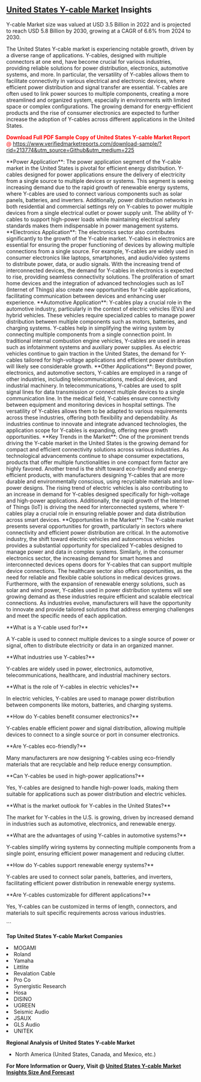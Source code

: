 <h2><a href="https://www.verifiedmarketreports.com/download-sample/?rid=213774&amp;utm_source=Github&amp;utm_medium=225" target="_blank">United States Y-cable Market</a> Insights</h2><p>Y-cable Market size was valued at USD 3.5 Billion in 2022 and is projected to reach USD 5.8 Billion by 2030, growing at a CAGR of 6.6% from 2024 to 2030.</p><p> <p>The United States Y-cable market is experiencing notable growth, driven by a diverse range of applications. Y-cables, designed with multiple connectors at one end, have become crucial for various industries, providing reliable solutions for power distribution, electronics, automotive systems, and more. In particular, the versatility of Y-cables allows them to facilitate connectivity in various electrical and electronic devices, where efficient power distribution and signal transfer are essential. Y-cables are often used to link power sources to multiple components, creating a more streamlined and organized system, especially in environments with limited space or complex configurations. The growing demand for energy-efficient products and the rise of consumer electronics are expected to further increase the adoption of Y-cables across different applications in the United States. <p><span class=""><span style="color: #ff0000;"><strong>Download Full PDF Sample Copy of United States Y-cable Market Report</strong> @ </span><a href="https://www.verifiedmarketreports.com/download-sample/?rid=213774&amp;utm_source=Github&amp;utm_medium=225" target="_blank">https://www.verifiedmarketreports.com/download-sample/?rid=213774&amp;utm_source=Github&amp;utm_medium=225</a></span></p></p> <p>**Power Application**: The power application segment of the Y-cable market in the United States is pivotal for efficient energy distribution. Y-cables designed for power applications ensure the delivery of electricity from a single source to multiple devices or systems. This segment is seeing increasing demand due to the rapid growth of renewable energy systems, where Y-cables are used to connect various components such as solar panels, batteries, and inverters. Additionally, power distribution networks in both residential and commercial settings rely on Y-cables to power multiple devices from a single electrical outlet or power supply unit. The ability of Y-cables to support high-power loads while maintaining electrical safety standards makes them indispensable in power management systems. **Electronics Application**: The electronics sector also contributes significantly to the growth of the Y-cable market. Y-cables in electronics are essential for ensuring the proper functioning of devices by allowing multiple connections from a single source. For example, Y-cables are widely used in consumer electronics like laptops, smartphones, and audio/video systems to distribute power, data, or audio signals. With the increasing trend of interconnected devices, the demand for Y-cables in electronics is expected to rise, providing seamless connectivity solutions. The proliferation of smart home devices and the integration of advanced technologies such as IoT (Internet of Things) also create new opportunities for Y-cable applications, facilitating communication between devices and enhancing user experience. **Automotive Application**: Y-cables play a crucial role in the automotive industry, particularly in the context of electric vehicles (EVs) and hybrid vehicles. These vehicles require specialized cables to manage power distribution between multiple components such as motors, batteries, and charging systems. Y-cables help in simplifying the wiring system by connecting multiple components from a single connection point. In traditional internal combustion engine vehicles, Y-cables are used in areas such as infotainment systems and auxiliary power supplies. As electric vehicles continue to gain traction in the United States, the demand for Y-cables tailored for high-voltage applications and efficient power distribution will likely see considerable growth. **Other Applications**: Beyond power, electronics, and automotive sectors, Y-cables are employed in a range of other industries, including telecommunications, medical devices, and industrial machinery. In telecommunications, Y-cables are used to split signal lines for data transmission or connect multiple devices to a single communication line. In the medical field, Y-cables ensure connectivity between equipment and monitoring devices in hospital settings. The versatility of Y-cables allows them to be adapted to various requirements across these industries, offering both flexibility and dependability. As industries continue to innovate and integrate advanced technologies, the application scope for Y-cables is expanding, offering new growth opportunities. **Key Trends in the Market**: One of the prominent trends driving the Y-cable market in the United States is the growing demand for compact and efficient connectivity solutions across various industries. As technological advancements continue to shape consumer expectations, products that offer multiple functionalities in one compact form factor are highly favored. Another trend is the shift toward eco-friendly and energy-efficient products, with manufacturers designing Y-cables that are more durable and environmentally conscious, using recyclable materials and low-power designs. The rising trend of electric vehicles is also contributing to an increase in demand for Y-cables designed specifically for high-voltage and high-power applications. Additionally, the rapid growth of the Internet of Things (IoT) is driving the need for interconnected systems, where Y-cables play a crucial role in ensuring reliable power and data distribution across smart devices. **Opportunities in the Market**: The Y-cable market presents several opportunities for growth, particularly in sectors where connectivity and efficient power distribution are critical. In the automotive industry, the shift toward electric vehicles and autonomous vehicles provides a substantial opportunity for specialized Y-cables designed to manage power and data in complex systems. Similarly, in the consumer electronics sector, the increasing demand for smart homes and interconnected devices opens doors for Y-cables that can support multiple device connections. The healthcare sector also offers opportunities, as the need for reliable and flexible cable solutions in medical devices grows. Furthermore, with the expansion of renewable energy solutions, such as solar and wind power, Y-cables used in power distribution systems will see growing demand as these industries require efficient and scalable electrical connections. As industries evolve, manufacturers will have the opportunity to innovate and provide tailored solutions that address emerging challenges and meet the specific needs of each application. <p>**What is a Y-cable used for?**</p> <p>A Y-cable is used to connect multiple devices to a single source of power or signal, often to distribute electricity or data in an organized manner.</p> <p>**What industries use Y-cables?**</p> <p>Y-cables are widely used in power, electronics, automotive, telecommunications, healthcare, and industrial machinery sectors.</p> <p>**What is the role of Y-cables in electric vehicles?**</p> <p>In electric vehicles, Y-cables are used to manage power distribution between components like motors, batteries, and charging systems.</p> <p>**How do Y-cables benefit consumer electronics?**</p> <p>Y-cables enable efficient power and signal distribution, allowing multiple devices to connect to a single source or port in consumer electronics.</p> <p>**Are Y-cables eco-friendly?**</p> <p>Many manufacturers are now designing Y-cables using eco-friendly materials that are recyclable and help reduce energy consumption.</p> <p>**Can Y-cables be used in high-power applications?**</p> <p>Yes, Y-cables are designed to handle high-power loads, making them suitable for applications such as power distribution and electric vehicles.</p> <p>**What is the market outlook for Y-cables in the United States?**</p> <p>The market for Y-cables in the U.S. is growing, driven by increased demand in industries such as automotive, electronics, and renewable energy.</p> <p>**What are the advantages of using Y-cables in automotive systems?**</p> <p>Y-cables simplify wiring systems by connecting multiple components from a single point, ensuring efficient power management and reducing clutter.</p> <p>**How do Y-cables support renewable energy systems?**</p> <p>Y-cables are used to connect solar panels, batteries, and inverters, facilitating efficient power distribution in renewable energy systems.</p> <p>**Are Y-cables customizable for different applications?**</p> <p>Yes, Y-cables can be customized in terms of length, connectors, and materials to suit specific requirements across various industries.</p> ```</p><p><strong>Top United States Y-cable Market Companies</strong></p><div data-test-id=""><p><li>MOGAMI</li><li> Roland</li><li> Yamaha</li><li> Littlite</li><li> Revalation Cable</li><li> Pro Co</li><li> Synergistic Research</li><li> Hosa</li><li> DISINO</li><li> UGREEN</li><li> Seismic Audio</li><li> JSAUX</li><li> GLS Audio</li><li> UNITEK</li></p><div><strong>Regional Analysis of&nbsp;United States Y-cable Market</strong></div><ul><li dir="ltr"><p dir="ltr">North America&nbsp;(United States, Canada, and Mexico, etc.)</p></li></ul><p><strong>For More Information or Query, Visit @&nbsp;</strong><strong><a href="https://www.verifiedmarketreports.com/product/y-cable-market/?utm_source=Github&amp;utm_medium=225" target="_blank">United States Y-cable Market Insights Size And Forecast</a></strong></p></div>
